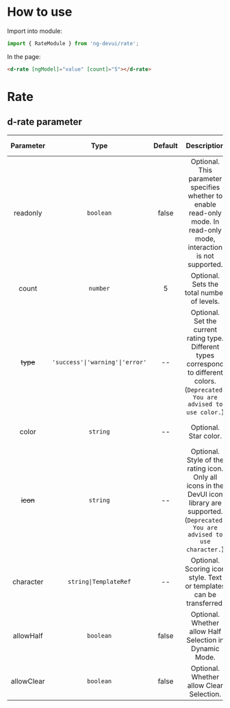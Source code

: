 # How to use
Import into module:
```ts
import { RateModule } from 'ng-devui/rate';
```

In the page:
```html
<d-rate [ngModel]="value" [count]="5"></d-rate>
```
# Rate

## d-rate parameter

| Parameter | Type | Default | Description | Jump to Demo |Global Config| 
| :----------------: | :-------: | :-----------------------------: | :---: | :------------------------------------------------------- | ------------------------------------------------------ |
| readonly | `boolean` | false | Optional. This parameter specifies whether to enable read-only mode. In read-only mode, interaction is not supported. | [Read-only Mode](demo#read-only-mode) |
| count | `number` | 5 | Optional. Sets the total number of levels. | [Read-only Mode](demo#read-only-mode) |
| ~~type~~ | `'success'\|'warning'\|'error'` | -- | Optional. Set the current rating type. Different types correspond to different colors. (`Deprecated. You are advised to use color.`) | [Set Color](demo#using-the-type-parameter) |
| color | `string` | -- | Optional. Star color. | [Dynamic Mode-Custom](demo#dynamic-mode-Custom) |
| ~~icon~~ | `string` | -- | Optional. Style of the rating icon. Only all icons in the DevUI icon library are supported. (`Deprecated. You are advised to use character.`)| [Dynamic Mode](demo#dynamic-mode) |
| character | `string\|TemplateRef` | -- | Optional. Scoring icon style. Text or templates can be transferred. | [Dynamic Mode-Custom](demo#dynamic-mode-Custom) |
| allowHalf |            `boolean`             |  false   | Optional. Whether allow Half Selection in Dynamic Mode. | [Half Selection Mode](demo#rate-half)      |
| allowClear |            `boolean`             |  false   | Optional. Whether allow Clear Selection. | [Clear Mode](demo#rate-clear)      |
